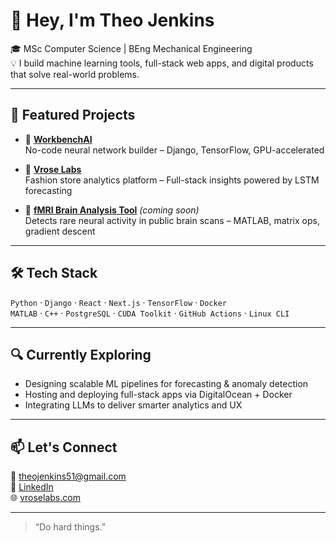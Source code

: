 # 👋 Hey, I'm Theo Jenkins

🎓 MSc Computer Science | BEng Mechanical Engineering  
💡 I build machine learning tools, full-stack web apps, and digital products that solve real-world problems.

---

## 🚀 Featured Projects

- 🧠 **[WorkbenchAI](https://github.com/theo-jenkins/WorkbenchAI)**  
  No-code neural network builder – Django, TensorFlow, GPU-accelerated

- 👕 **[Vrose Labs](https://github.com/theo-jenkins/vrose)**  
  Fashion store analytics platform – Full-stack insights powered by LSTM forecasting

- 🧪 **[fMRI Brain Analysis Tool](https://github.com/theo-jenkins/fmri-analysis)** *(coming soon)*  
  Detects rare neural activity in public brain scans – MATLAB, matrix ops, gradient descent

---

## 🛠 Tech Stack

`Python` · `Django` · `React` · `Next.js` · `TensorFlow` · `Docker`  
`MATLAB` · `C++` · `PostgreSQL` · `CUDA Toolkit` · `GitHub Actions` · `Linux CLI`

---

## 🔍 Currently Exploring

- Designing scalable ML pipelines for forecasting & anomaly detection  
- Hosting and deploying full-stack apps via DigitalOcean + Docker  
- Integrating LLMs to deliver smarter analytics and UX

---

## 📫 Let's Connect

📧 [theojenkins51@gmail.com](mailto:theojenkins51@gmail.com)  
🔗 [LinkedIn](https://linkedin.com/in/theojenkins)  
🌐 [vroselabs.com](https://vroselabs.com)

---

> “Do hard things.”
